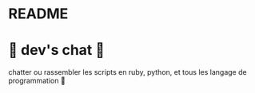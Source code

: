 # README
# :snake: dev's chat :gem:
chatter ou rassembler les scripts en ruby, python, et tous les langage de programmation :railway_car:


